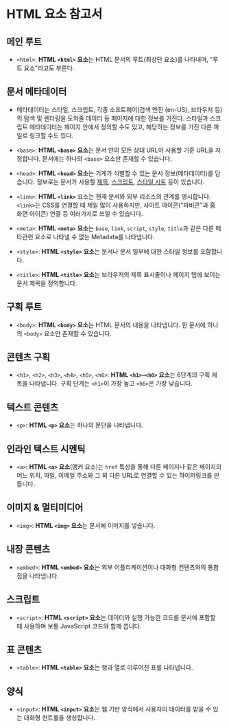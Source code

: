# HTML 요소 참고서

## 메인 루트

- `<html>`: **HTML `<html>` 요소**는 HTML 문서의 루트(최상단 요소)를 나타내며, "루트 요소"라고도 부른다.

## 문서 메타데이터

- 메타데이터는 스타일, 스크립트, 각종 소프트웨어(검색 엔진 (en-US), 브라우저 등)의 탐색 및 렌더링을 도와줄 데이터 등 페이지에 대한 정보를 가진다. 스타일과 스크립트 메타데이터는 페이지 안에서 정의할 수도 있고, 해당하는 정보를 가진 다른 파일로 링크할 수도 있다.

- `<base>`: **HTML `<base>` 요소**는 문서 안의 모든 상대 URL이 사용할 기준 URL을 지정합니다. 문서에는 하나의 `<base>` 요소만 존재할 수 있습니다.
- `<head>`: **HTML `<head>` 요소**는 기계가 식별할 수 있는 문서 정보(메타데이터)를 담습니다. 정보로는 문서가 사용할 [제목](https://developer.mozilla.org/ko/docs/Web/HTML/Element/title), [스크립트](https://developer.mozilla.org/ko/docs/Web/HTML/Element/script), [스타일 시트](https://developer.mozilla.org/ko/docs/Web/HTML/Element/style) 등이 있습니다.
- `<link>`: **HTML `<link>`** 요소는 현재 문서와 외부 리소스의 관계를 명시합니다. `<link>`는 CSS를 연결할 때 제일 많이 사용하지만, 사이트 아이콘("파비콘"과 홈 화면 아이콘) 연결 등 여러가지로 쓰일 수 있습니다.
- `<meta>`: **HTML `<meta>` 요소**는 `base`, `link`, `script`, `style`, `title`과 같은 다른 메타관련 요소로 나타낼 수 없는 Metadata를 나타냅니다.
- `<style>`: **HTML `<style>` 요소**는 문서나 문서 일부에 대한 스타일 정보를 포함합니다.
- `<title>`: **HTML `<title>` 요소**는 브라우저의 제목 표시줄이나 페이지 탭에 보이는 문서 제목을 정의합니다.

## 구획 루트

- `<body>`: **HTML `<body>` 요소**는 HTML 문서의 내용을 나타냅니다. 한 문서에 하나의 `<body>` 요소만 존재할 수 있습니다.

## 콘텐츠 구획

- `<h1>`, `<h2>`, `<h3>`, `<h4>`, `<h5>`, `<h6>`: **HTML `<h1>`–`<h6>` 요소**는 6단계의 구획 제목을 나타냅니다. 구획 단계는 `<h1>`이 가장 높고 `<h6>`은 가장 낮습니다.

## 텍스트 콘텐츠

- `<p>`: **HTML `<p>` 요소**는 하나의 문단을 나타냅니다.

## 인라인 텍스트 시멘틱

- `<a>`: **HTML `<a>` 요소**(앵커 요소)는 `href` 특성을 통해 다른 페이지나 같은 페이지의 어느 위치, 파일, 이메일 주소와 그 외 다른 URL로 연결할 수 있는 하이퍼링크를 만듭니다.

## 이미지 & 멀티미디어

- `<img>`: **HTML `<img>` 요소**는 문서에 이미지를 넣습니다.

## 내장 콘텐츠

- `<embed>`: **HTML `<embed>` 요소**는 외부 어플리케이션이나 대화형 컨텐츠와의 통합점을 나타냅니다.

## 스크립트

- `<script>`: **HTML `<script>` 요소**는 데이터와 실행 가능한 코드를 문서에 포함할 때 사용하며 보통 JavaScript 코드와 함께 씁니다.

## 표 콘텐츠

- `<table>`: **HTML `<table>` 요소**는 행과 열로 이루어진 표를 나타냅니다.

## 양식

- `<input>`: **HTML `<input>` 요소**는 웹 기반 양식에서 사용자의 데이터를 받을 수 있는 대화형 컨트롤을 생성합니다.